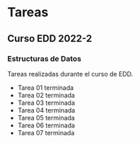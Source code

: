 # Tareas

## Curso EDD 2022-2

### Estructuras de Datos

Tareas realizadas durante el curso de EDD.

- Tarea 01 terminada
- Tarea 02 terminada
- Tarea 03 terminada
- Tarea 04 terminada
- Tarea 05 terminada
- Tarea 06 terminada
- Tarea 07 terminada
